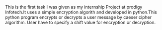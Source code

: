 This is the first task I was given as my internship Project at prodigy Infotech.It uses a simple encryption algorith and developed in python.This python program encrypts or decrypts a user message by caeser cipher algorithm. User have to specify a shift value for encryption or decryption.
